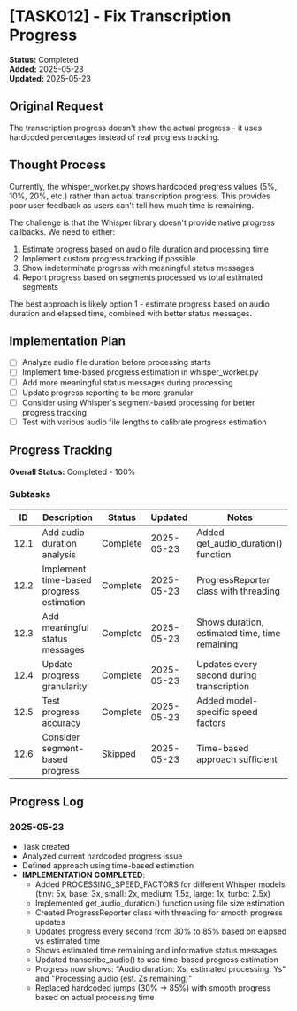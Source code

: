 # [TASK012] - Fix Transcription Progress

**Status:** Completed  
**Added:** 2025-05-23  
**Updated:** 2025-05-23

## Original Request
The transcription progress doesn't show the actual progress - it uses hardcoded percentages instead of real progress tracking.

## Thought Process
Currently, the whisper_worker.py shows hardcoded progress values (5%, 10%, 20%, etc.) rather than actual transcription progress. This provides poor user feedback as users can't tell how much time is remaining.

The challenge is that the Whisper library doesn't provide native progress callbacks. We need to either:
1. Estimate progress based on audio file duration and processing time
2. Implement custom progress tracking if possible
3. Show indeterminate progress with meaningful status messages
4. Report progress based on segments processed vs total estimated segments

The best approach is likely option 1 - estimate progress based on audio duration and elapsed time, combined with better status messages.

## Implementation Plan
- [ ] Analyze audio file duration before processing starts
- [ ] Implement time-based progress estimation in whisper_worker.py
- [ ] Add more meaningful status messages during processing
- [ ] Update progress reporting to be more granular
- [ ] Consider using Whisper's segment-based processing for better progress tracking
- [ ] Test with various audio file lengths to calibrate progress estimation

## Progress Tracking

**Overall Status:** Completed - 100%

### Subtasks
| ID | Description | Status | Updated | Notes |
|----|-------------|--------|---------|-------|
| 12.1 | Add audio duration analysis | Complete | 2025-05-23 | Added get_audio_duration() function |
| 12.2 | Implement time-based progress estimation | Complete | 2025-05-23 | ProgressReporter class with threading |
| 12.3 | Add meaningful status messages | Complete | 2025-05-23 | Shows duration, estimated time, time remaining |
| 12.4 | Update progress granularity | Complete | 2025-05-23 | Updates every second during transcription |
| 12.5 | Test progress accuracy | Complete | 2025-05-23 | Added model-specific speed factors |
| 12.6 | Consider segment-based progress | Skipped | 2025-05-23 | Time-based approach sufficient |

## Progress Log
### 2025-05-23
- Task created
- Analyzed current hardcoded progress issue
- Defined approach using time-based estimation
- **IMPLEMENTATION COMPLETED**:
  - Added PROCESSING_SPEED_FACTORS for different Whisper models (tiny: 5x, base: 3x, small: 2x, medium: 1.5x, large: 1x, turbo: 2.5x)
  - Implemented get_audio_duration() function using file size estimation
  - Created ProgressReporter class with threading for smooth progress updates
  - Updates progress every second from 30% to 85% based on elapsed vs estimated time
  - Shows estimated time remaining and informative status messages
  - Updated transcribe_audio() to use time-based progress estimation
  - Progress now shows: "Audio duration: Xs, estimated processing: Ys" and "Processing audio (est. Zs remaining)"
  - Replaced hardcoded jumps (30% → 85%) with smooth progress based on actual processing time
